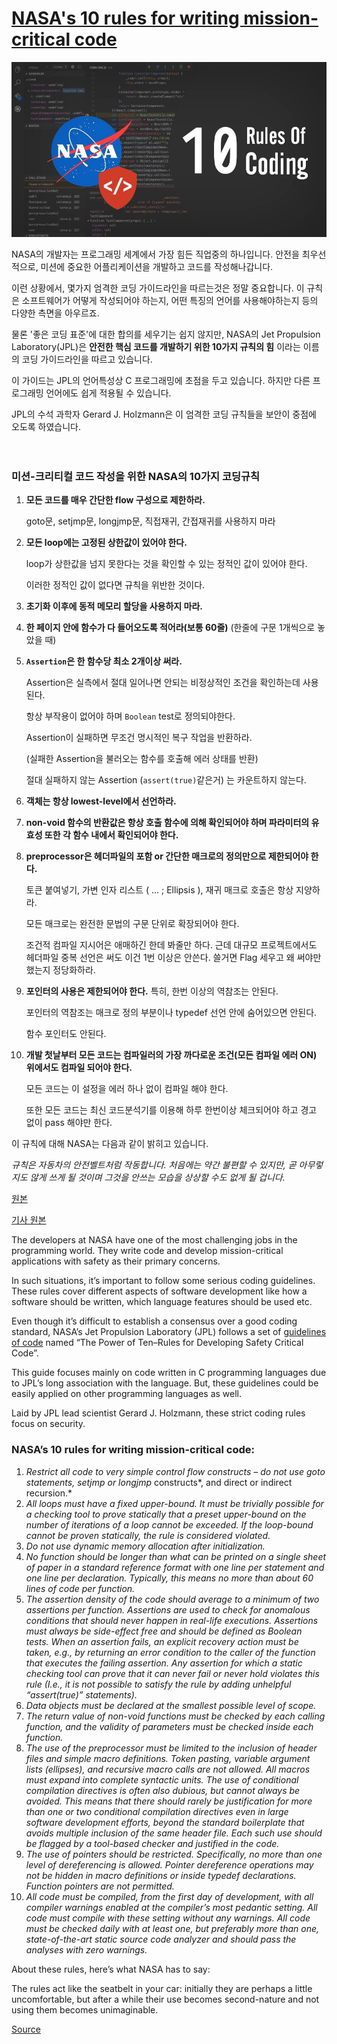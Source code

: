 # [NASA's 10 rules for writing mission-critical code](https://altbulletin.com/how-to-code-like-the-top-programmers-at-nasa-10-critical-rules/)
![image](image.jpg)



NASA의 개발자는 프로그래밍 세계에서 가장 힘든 직업중의 하나입니다. 안전을 최우선적으로, 미션에 중요한 어플리케이션을 개발하고 코드를 작성해나갑니다.

이런 상황에서, 몇가지 엄격한 코딩 가이드라인을 따르는것은 정말 중요합니다. 이 규칙은 소프트웨어가 어떻게 작성되어야 하는지, 어떤 특징의 언어를 사용해야하는지 등의 다양한 측면을 아우르죠.

물론 '좋은 코딩 표준'에 대한 합의를 세우기는 쉽지 않지만, NASA의 Jet Propulsion Laboratory(JPL)은 **안전한 핵심 코드를 개발하기 위한 10가지 규칙의 힘** 이라는 이름의 코딩 가이드라인을 따르고 있습니다.

이 가이드는 JPL의 언어특성상 C 프로그래밍에 초점을 두고 있습니다. 하지만 다른 프로그래밍 언어에도 쉽게 적용될 수 있습니다.

JPL의 수석 과학자 Gerard J. Holzmann은 이 엄격한 코딩 규칙들을 보안이 중점에 오도록 하였습니다.

　  

### 미션-크리티컬 코드 작성을 위한 NASA의 10가지 코딩규칙

1. **모든 코드를 매우 간단한 flow 구성으로 제한하라.**

   goto문, setjmp문, longjmp문, 직접재귀, 간접재귀를 사용하지 마라

2. **모든 loop에는 고정된 상한값이 있어야 한다.**

   loop가 상한값을 넘지 못한다는 것을 확인할 수 있는 정적인 값이 있어야 한다.

   이러한 정적인 값이 없다면 규칙을 위반한 것이다.

3. **초기화 이후에 동적 메모리 할당을 사용하지 마라.**

4. **한 페이지 안에 함수가 다 들어오도록 적어라(보통 60줄)** (한줄에 구문 1개씩으로 놓았을 때)

5. **`Assertion`은 한 함수당 최소 2개이상 써라.** 

   Assertion은 실측에서 절대 일어나면 안되는 비정상적인 조건을 확인하는데 사용된다.

   항상 부작용이 없어야 하며 `Boolean` test로 정의되야한다.

   Assertion이 실패하면 무조건 명시적인 복구 작업을 반환하라.

   (실패한 Assertion을 불러오는 함수를 호출해 에러 상태를 반환)

   절대 실패하지 않는 Assertion (`assert(true)`같은거) 는 카운트하지 않는다.

6. **객체는 항상 lowest-level에서 선언하라.**

7. **non-void 함수의 반환값은 항상 호출 함수에 의해 확인되어야 하며 파라미터의 유효성 또한 각 함수 내에서 확인되어야 한다.**

8. **preprocessor은 헤더파일의 포함 or 간단한 매크로의 정의만으로 제한되어야 한다.** 

   토큰 붙여넣기, 가변 인자 리스트 ( ... ; Ellipsis ),  재귀 매크로 호출은 항상 지양하라.

   모든 매크로는 완전한 문법의 구문 단위로 확장되어야 한다.

   조건적 컴파일 지시어은 애매하긴 한데 봐줄만 하다. 근데 대규모 프로젝트에서도 헤더파일 중복 선언은 써도 이건 1번 이상은 안쓴다. 쓸거면 Flag 세우고 왜 써야만 했는지 정당화하라.

9. **포인터의 사용은 제한되어야 한다.** 특히, 한번 이상의 역참조는 안된다.

   포인터의 역참조는 매크로 정의 부분이나 typedef 선언 안에 숨어있으면 안된다.

   함수 포인터도 안된다.

10. **개발 첫날부터 모든 코드는 컴파일러의 가장 까다로운 조건(모든 컴파일 에러 ON) 위에서도 컴파일 되어야 한다.**

    모든 코드는 이 설정을 에러 하나 없이 컴파일 해야 한다.

    또한 모든 코드는 최신 코드분석기를 이용해 하루 한번이상 체크되어야 하고 경고 없이 pass 해야만 한다.  

  
  
  

이 규칙에 대해 NASA는 다음과 같이 밝히고 있습니다.

*규칙은 자동차의 안전벨트처럼 작동합니다. 처음에는 약간 불편할 수 있지만, 곧 아무렇지도 않게 쓰게 될 것이며 그것을 안쓰는 모습을 상상할 수도 없게 될 겁니다.*  

[원본](http://pixelscommander.com/wp-content/uploads/2014/12/P10.pdf)

[기사 원본](https://altbulletin.com/how-to-code-like-the-top-programmers-at-nasa-10-critical-rules/)



The developers  at NASA have one of the most challenging jobs in the programming world.  They write code and develop mission-critical applications with safety as  their primary concerns.

In such situations, it’s important to follow some serious coding  guidelines. These rules cover different aspects of software development  like how a software should be written, which language features should be  used etc.

Even though it’s difficult to establish a consensus over a good  coding standard, NASA’s Jet Propulsion Laboratory (JPL) follows a set  of [guidelines of code](http://pixelscommander.com/wp-content/uploads/2014/12/P10.pdf) named “The Power of Ten–Rules for Developing Safety Critical Code”.

This guide focuses mainly on code written in C programming languages  due to JPL’s long association with the language. But, these guidelines  could be easily applied on other programming languages as well.

Laid by JPL lead scientist Gerard J. Holzmann, these strict coding rules focus on security.



### NASA’s 10 rules for writing mission-critical code:

1. *Restrict all code to very simple control flow constructs – do not use goto statements, setjmp or longjmp* constructs*, and direct or indirect recursion.*
2. *All loops must have a fixed* *upper-bound. It must be  trivially possible for a checking tool to prove statically that a preset  upper-bound on the number of iterations of a loop cannot be exceeded.  If the loop-bound cannot be proven statically, the rule is considered  violated.*
3. *Do not use dynamic memory allocation after initialization.*
4. *No function should be longer than what can be printed on a  single sheet of paper in a standard reference format with one line per  statement and one line per declaration. Typically, this means no more  than about 60 lines of code per function.*
5. *The assertion density of the code should average to a minimum of  two assertions per function. Assertions are used to check for anomalous  conditions that should never happen in real-life executions. Assertions  must always be side-effect free and should be defined as Boolean tests.  When an assertion fails, an explicit recovery action must be taken,  e.g., by returning an error condition to the caller of the function that  executes the failing assertion. Any assertion for which a static  checking tool can prove that it can never fail or never hold violates  this rule (I.e., it is not possible to satisfy the rule by adding  unhelpful “assert(true)” statements).*
6. *Data objects must be declared at the smallest possible level of scope.*
7. *The return value of non-void functions must be checked by each  calling function, and the validity of parameters must be checked inside  each function.*
8. *The use of the preprocessor must be limited to the inclusion of  header files and simple macro definitions. Token pasting, variable  argument lists (ellipses), and recursive macro calls are not allowed.  All macros must expand into complete syntactic units. The use of  conditional compilation directives is often also dubious, but cannot  always be avoided. This means that there should rarely be justification  for more than one or two conditional compilation directives even in  large software development efforts, beyond the standard boilerplate that  avoids multiple inclusion of the same header file. Each such use should  be flagged by a tool-based checker and justified in the code.*
9. *The use of pointers should be restricted. Specifically, no more  than one level of dereferencing is allowed. Pointer dereference  operations may not be hidden in macro definitions or inside typedef  declarations. Function pointers are not permitted.*
10. *All code must be compiled, from the first day of development,  with all compiler warnings enabled at the compiler’s most pedantic  setting. All code must compile with these setting without any warnings.  All code must be checked daily with at least one, but preferably more  than one, state-of-the-art static source code analyzer and should pass  the analyses with zero warnings.*

About these rules, here’s what NASA has to say:

The rules act like the seatbelt  in your car: initially they are perhaps a little uncomfortable, but  after a while their use becomes second-nature and not using them becomes  unimaginable.

[Source](http://pixelscommander.com/wp-content/uploads/2014/12/P10.pdf)
